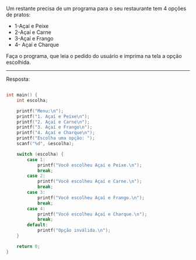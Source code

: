 Um restante precisa de um programa para o seu restaurante tem 4 opções de pratos:
- 1-Açaí e Peixe
- 2-Açaí e Carne
- 3-Açaí e Frango
- 4- Açaí e Charque

Faça o programa, que leia o pedido do usuário e imprima na tela a opção escolhida.  

--- 
Resposta:
```c #include <stdio.h>

int main() {
    int escolha;

    printf("Menu:\n");
    printf("1. Açaí e Peixe\n");
    printf("2. Açaí e Carne\n");
    printf("3. Açaí e Frango\n");
    printf("4. Açaí e Charque\n");
    printf("Escolha uma opção: ");
    scanf("%d", &escolha);

    switch (escolha) {
        case 1:
            printf("Você escolheu Açaí e Peixe.\n");
            break;
        case 2:
            printf("Você escolheu Açaí e Carne.\n");
            break;
        case 3:
            printf("Você escolheu Açaí e Frango.\n");
            break;
        case 4:
            printf("Você escolheu Açaí e Charque.\n");
            break;
        default:
            printf("Opção inválida.\n");
    }

    return 0;
}
```
